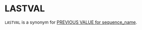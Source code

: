 # LASTVAL

`LASTVAL` is a synonym for [PREVIOUS VALUE for sequence_name](/sql-statements-structure/sequences/sequence-functions/previous-value-for-sequence_name).
